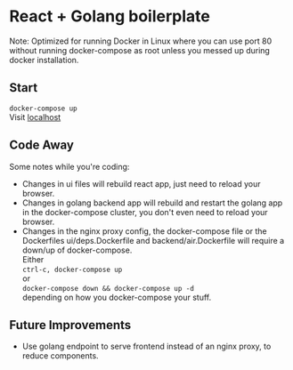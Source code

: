 # React + Golang boilerplate

Note: Optimized for running Docker in Linux where you can use port 80 without running docker-compose as root unless you messed up during docker installation.

## Start
`docker-compose up`  
Visit [localhost](http://localhost)

## Code Away
Some notes while you're coding:
* Changes in ui files will rebuild react app, just need to reload your browser.
* Changes in golang backend app will rebuild and restart the golang app in the docker-compose cluster, you don't even need to reload your browser.
* Changes in the nginx proxy config, the docker-compose file or the Dockerfiles ui/deps.Dockerfile and backend/air.Dockerfile will require a down/up of docker-compose.  
  Either  
  `ctrl-c, docker-compose up`  
  or  
  `docker-compose down && docker-compose up -d`  
  depending on how you docker-compose your stuff.

## Future Improvements
* Use golang endpoint to serve frontend instead of an nginx proxy, to reduce components.
